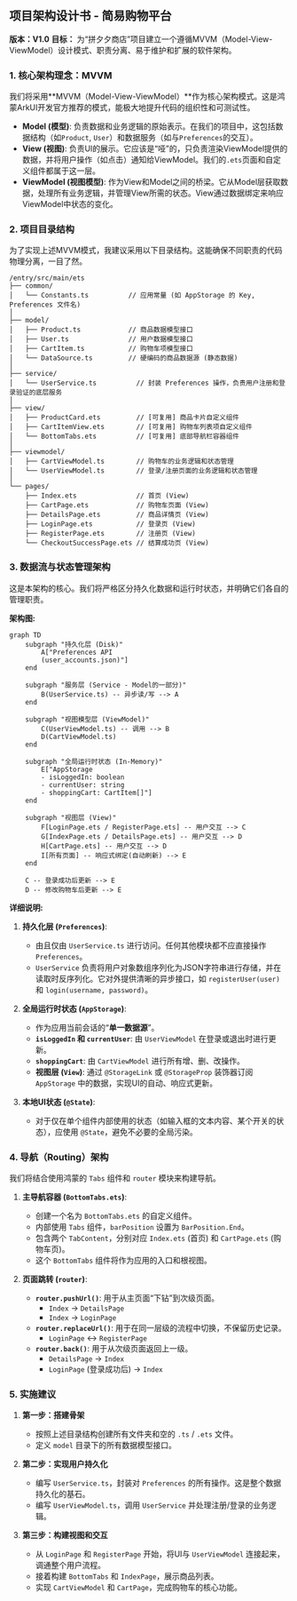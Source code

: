 ## **项目架构设计书 - 简易购物平台**

**版本：V1.0**
**目标：** 为“拼夕夕商店”项目建立一个遵循MVVM（Model-View-ViewModel）设计模式、职责分离、易于维护和扩展的软件架构。

### **1. 核心架构理念：MVVM**

我们将采用\*\*MVVM（Model-View-ViewModel）\*\*作为核心架构模式。这是鸿蒙ArkUI开发官方推荐的模式，能极大地提升代码的组织性和可测试性。

* **Model (模型)**: 负责数据和业务逻辑的原始表示。在我们的项目中，这包括数据结构（如`Product`, `User`）和数据服务（如与`Preferences`的交互）。
* **View (视图)**: 负责UI的展示。它应该是“哑”的，只负责渲染ViewModel提供的数据，并将用户操作（如点击）通知给ViewModel。我们的`.ets`页面和自定义组件都属于这一层。
* **ViewModel (视图模型)**: 作为View和Model之间的桥梁。它从Model层获取数据，处理所有业务逻辑，并管理View所需的状态。View通过数据绑定来响应ViewModel中状态的变化。

### **2. 项目目录结构**

为了实现上述MVVM模式，我建议采用以下目录结构。这能确保不同职责的代码物理分离，一目了然。

```
/entry/src/main/ets
├── common/
│   └── Constants.ts          // 应用常量 (如 AppStorage 的 Key, Preferences 文件名)
│
├── model/
│   ├── Product.ts            // 商品数据模型接口
│   ├── User.ts               // 用户数据模型接口
│   ├── CartItem.ts           // 购物车项模型接口
│   └── DataSource.ts         // 硬编码的商品数据源 (静态数据)
│
├── service/
│   └── UserService.ts          // 封装 Preferences 操作，负责用户注册和登录验证的底层服务
│
├── view/
│   ├── ProductCard.ets         // [可复用] 商品卡片自定义组件
│   ├── CartItemView.ets        // [可复用] 购物车列表项自定义组件
│   └── BottomTabs.ets          // [可复用] 底部导航栏容器组件
│
├── viewmodel/
│   ├── CartViewModel.ts        // 购物车的业务逻辑和状态管理
│   └── UserViewModel.ts        // 登录/注册页面的业务逻辑和状态管理
│
└── pages/
    ├── Index.ets               // 首页 (View)
    ├── CartPage.ets            // 购物车页面 (View)
    ├── DetailsPage.ets         // 商品详情页 (View)
    ├── LoginPage.ets           // 登录页 (View)
    ├── RegisterPage.ets        // 注册页 (View)
    └── CheckoutSuccessPage.ets // 结算成功页 (View)
```

### **3. 数据流与状态管理架构**

这是本架构的核心。我们将严格区分持久化数据和运行时状态，并明确它们各自的管理职责。

**架构图:**

```mermaid
graph TD
    subgraph "持久化层 (Disk)"
        A["Preferences API
        (user_accounts.json)"]
    end

    subgraph "服务层 (Service - Model的一部分)"
        B(UserService.ts) -- 异步读/写 --> A
    end

    subgraph "视图模型层 (ViewModel)"
        C(UserViewModel.ts) -- 调用 --> B
        D(CartViewModel.ts)
    end

    subgraph "全局运行时状态 (In-Memory)"
        E["AppStorage
        - isLoggedIn: boolean
        - currentUser: string
        - shoppingCart: CartItem[]"]
    end

    subgraph "视图层 (View)"
        F[LoginPage.ets / RegisterPage.ets] -- 用户交互 --> C
        G[IndexPage.ets / DetailsPage.ets] -- 用户交互 --> D
        H[CartPage.ets] -- 用户交互 --> D
        I[所有页面] -- 响应式绑定(自动刷新) --> E
    end

    C -- 登录成功后更新 --> E
    D -- 修改购物车后更新 --> E

```

**详细说明:**

1. **持久化层 (`Preferences`)**:
   * 由且仅由 `UserService.ts` 进行访问。任何其他模块都不应直接操作`Preferences`。
   * `UserService` 负责将用户对象数组序列化为JSON字符串进行存储，并在读取时反序列化。它对外提供清晰的异步接口，如 `registerUser(user)` 和 `login(username, password)`。

2. **全局运行时状态 (`AppStorage`)**:
   * 作为应用当前会话的“**单一数据源**”。
   * **`isLoggedIn` 和 `currentUser`**: 由 `UserViewModel` 在登录或退出时进行更新。
   * **`shoppingCart`**: 由 `CartViewModel` 进行所有增、删、改操作。
   * **视图层 (`View`)**: 通过 `@StorageLink` 或 `@StorageProp` 装饰器订阅 `AppStorage` 中的数据，实现UI的自动、响应式更新。

3. **本地UI状态 (`@State`)**:
   * 对于仅在单个组件内部使用的状态（如输入框的文本内容、某个开关的状态），应使用 `@State`，避免不必要的全局污染。

### **4. 导航（Routing）架构**

我们将结合使用鸿蒙的 `Tabs` 组件和 `router` 模块来构建导航。

1. **主导航容器 (`BottomTabs.ets`)**:
   * 创建一个名为 `BottomTabs.ets` 的自定义组件。
   * 内部使用 `Tabs` 组件，`barPosition` 设置为 `BarPosition.End`。
   * 包含两个 `TabContent`，分别对应 `Index.ets` (首页) 和 `CartPage.ets` (购物车页)。
   * 这个 `BottomTabs` 组件将作为应用的入口和根视图。

2. **页面跳转 (`router`)**:
   * **`router.pushUrl()`**: 用于从主页面“下钻”到次级页面。
     * `Index` -> `DetailsPage`
     * `Index` -> `LoginPage`
   * **`router.replaceUrl()`**: 用于在同一层级的流程中切换，不保留历史记录。
     * `LoginPage` <-> `RegisterPage`
   * **`router.back()`**: 用于从次级页面返回上一级。
     * `DetailsPage` -> `Index`
     * `LoginPage` (登录成功后) -> `Index`

### **5. 实施建议**

1. **第一步：搭建骨架**
   * 按照上述目录结构创建所有文件夹和空的 `.ts` / `.ets` 文件。
   * 定义 `model` 目录下的所有数据模型接口。

2. **第二步：实现用户持久化**
   * 编写 `UserService.ts`，封装对 `Preferences` 的所有操作。这是整个数据持久化的基石。
   * 编写 `UserViewModel.ts`，调用 `UserService` 并处理注册/登录的业务逻辑。

3. **第三步：构建视图和交互**
   * 从 `LoginPage` 和 `RegisterPage` 开始，将UI与 `UserViewModel` 连接起来，调通整个用户流程。
   * 接着构建 `BottomTabs` 和 `IndexPage`，展示商品列表。
   * 实现 `CartViewModel` 和 `CartPage`，完成购物车的核心功能。

